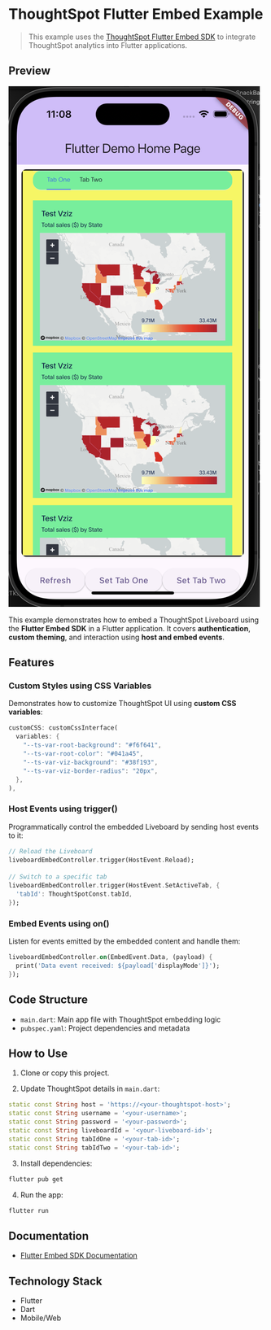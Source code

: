 # ThoughtSpot Flutter Embed Example

> This example uses the [ThoughtSpot Flutter Embed SDK](https://pub.dev/packages/flutter_embed_sdk) to integrate ThoughtSpot analytics into Flutter applications.

## Preview

![Flutter ThoughtSpot Embed Demo](preview.png)

This example demonstrates how to embed a ThoughtSpot Liveboard using the **Flutter Embed SDK** in a Flutter application. It covers **authentication**, **custom theming**, and interaction using **host and embed events**.

## Features

### Custom Styles using CSS Variables

Demonstrates how to customize ThoughtSpot UI using **custom CSS variables**:

```dart
customCSS: customCssInterface(
  variables: {
    "--ts-var-root-background": "#f6f641",
    "--ts-var-root-color": "#041a45",
    "--ts-var-viz-background": "#38f193",
    "--ts-var-viz-border-radius": "20px",
  },
),
```

### Host Events using trigger()

Programmatically control the embedded Liveboard by sending host events to it:

```dart
// Reload the Liveboard
liveboardEmbedController.trigger(HostEvent.Reload);

// Switch to a specific tab
liveboardEmbedController.trigger(HostEvent.SetActiveTab, {
  'tabId': ThoughtSpotConst.tabId,
});
```

### Embed Events using on()

Listen for events emitted by the embedded content and handle them:

```dart
liveboardEmbedController.on(EmbedEvent.Data, (payload) {
  print('Data event received: ${payload['displayMode']}');
});
```

## Code Structure

- `main.dart`: Main app file with ThoughtSpot embedding logic
- `pubspec.yaml`: Project dependencies and metadata

## How to Use

1. Clone or copy this project.

2. Update ThoughtSpot details in `main.dart`:

```dart
static const String host = 'https://<your-thoughtspot-host>';
static const String username = '<your-username>';
static const String password = '<your-password>';
static const String liveboardId = '<your-liveboard-id>';
static const String tabIdOne = '<your-tab-id>';
static const String tabIdTwo = '<your-tab-id>';
```

3. Install dependencies:

```bash
flutter pub get
```

4. Run the app:

```bash
flutter run
```

## Documentation

- [Flutter Embed SDK Documentation](https://developers.thoughtspot.com/docs/flutter-embed-sdk)

## Technology Stack

- Flutter
- Dart
- Mobile/Web
